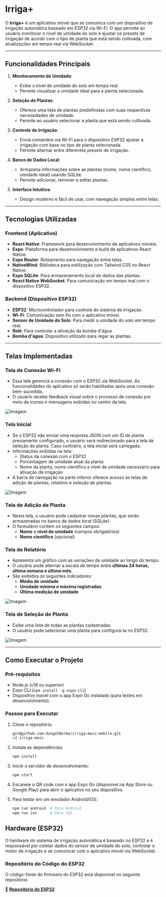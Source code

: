 # Irriga+

O **Irriga+** é um aplicativo móvel que se comunica com um dispositivo de irrigação automática baseado em ESP32 via Wi-Fi. O app permite ao usuário monitorar o nível de umidade do solo e ajustar os presets de irrigação de acordo com o tipo de planta que está sendo cultivada, com atualizações em tempo real via WebSocket.

---

## Funcionalidades Principais

1. **Monitoramento de Umidade**:
   - Exibe o nível de umidade do solo em tempo real.
   - Permite visualizar a umidade ideal para a planta selecionada.

2. **Seleção de Plantas**:
   - Oferece uma lista de plantas predefinidas com suas respectivas necessidades de umidade.
   - Permite ao usuário selecionar a planta que está sendo cultivada.

3. **Controle de Irrigação**:
   - Envia comandos via Wi-Fi para o dispositivo ESP32 ajustar a irrigação com base no tipo de planta selecionada.
   - Permite alternar entre diferentes presets de irrigação.

4. **Banco de Dados Local**:
   - Armazena informações sobre as plantas (nome, nome científico, umidade ideal) usando SQLite.
   - Permite adicionar, remover e editar plantas.

5. **Interface Intuitiva**:
   - Design moderno e fácil de usar, com navegação simples entre telas.

---

## Tecnologias Utilizadas

### Frontend (Aplicativo)
- **React Native**: Framework para desenvolvimento de aplicativos móveis.
- **Expo**: Plataforma para desenvolvimento e build de aplicativos React Native.
- **Expo Router**: Roteamento para navegação entre telas.
- **NativeWind**: Biblioteca para estilização com Tailwind CSS no React Native.
- **Expo SQLite**: Para armazenamento local de dados das plantas.
- **React Native WebSocket**: Para comunicação em tempo real com o dispositivo ESP32.

### Backend (Dispositivo ESP32)
- **ESP32**: Microcontrolador para controle do sistema de irrigação.
- **Wi-Fi**: Comunicação sem fio com o aplicativo móvel.
- **Sensor de Umidade do Solo**: Para medir a umidade do solo em tempo real.
- **Relé**: Para controlar a ativação da bomba d'água.
- **Bomba d'água**: Dispositivo utilizado para regar as plantas.
---

## Telas Implementadas  

### **Tela de Conexão Wi-Fi**  

- Essa tela gerencia a conexão com o ESP32 via WebSocket. As funcionalidades do aplicativo só serão habilitadas após uma conexão bem-sucedida.  
- O usuário recebe feedback visual sobre o processo de conexão por meio de ícones e mensagens exibidas no centro da tela.  

![Imagem](https://github.com/user-attachments/assets/49e24c1b-098f-4824-8d04-eca43f72315a)  

### **Tela Inicial**  

- Se o ESP32 não enviar uma resposta JSON com um ID de planta previamente configurado, o usuário será redirecionado para a tela de seleção de planta. Caso contrário, a tela inicial será carregada.  
- Informações exibidas na tela:  
  - Status da conexão com o ESP32  
  - Porcentagem de umidade atual da planta  
  - Nome da planta, nome científico e nível de umidade necessário para ativação da irrigação  
- A barra de navegação na parte inferior oferece acesso às telas de adição de plantas, relatório e seleção de plantas.  

![Imagem](https://github.com/user-attachments/assets/cc03370f-7587-4813-a94b-cb885018b6b8)  

### **Tela de Adição de Planta**  

- Nesta tela, o usuário pode cadastrar novas plantas, que serão armazenadas no banco de dados local (SQLite).  
- O formulário contém os seguintes campos:  
  - **Nome** e **nível de umidade** (campos obrigatórios)  
  - **Nome científico** (opcional)  

### **Tela de Relatório**  

- Apresenta um gráfico com as variações de umidade ao longo do tempo.  
- O usuário pode alternar a escala de tempo entre **últimas 24 horas, última semana e último mês**.  
- São exibidos os seguintes indicadores:  
  - **Média de umidade**  
  - **Umidade mínima e máxima registradas**  
  - **Última medição de umidade**  

![Imagem](https://github.com/user-attachments/assets/f4523e91-cabf-4fa4-9490-3fbf2dedd6b7)  

### **Tela de Seleção de Planta**  

- Exibe uma lista de todas as plantas cadastradas.  
- O usuário pode selecionar uma planta para configurá-la no ESP32.  

![Imagem](https://github.com/user-attachments/assets/58fb4742-6e3c-4ff0-b88f-feffed83e61d)  

---

## Como Executar o Projeto

### Pré-requisitos
- Node.js (v18 ou superior)
- Expo CLI (`npm install -g expo-cli`)
- Dispositivo móvel com o app Expo Go instalado (para testes em desenvolvimento).

### Passos para Executar

1. Clone o repositório:
   ```bash
   git@github.com:diegoCBorba/irriga-mais-mobile.git
   cd irriga-mais
   ```

2. Instale as dependências:
   ```bash
   npm install
   ```

3. Inicie o servidor de desenvolvimento:
   ```bash
   npm start
   ```

4. Escaneie o QR code com o app Expo Go (disponível na App Store ou Google Play) para abrir o aplicativo no seu dispositivo.

5. Para testar em um emulador Android/iOS:
   ```bash
   npm run android  # Para Android
   npm run ios      # Para iOS
   ```

## Hardware (ESP32)

O hardware do sistema de irrigação automática é baseado no ESP32 e é responsável por coletar dados do sensor de umidade do solo, controlar o motor de irrigação e se comunicar com o aplicativo móvel via WebSocket.

### Repositório do Código do ESP32

O código-fonte do firmware do ESP32 está disponível no seguinte repositório:

🔗 **[Repositório do ESP32](https://github.com/diegoCBorba/irriga-mais-esp32)**
